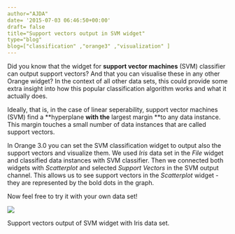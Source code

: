 ```yaml
---
author="AJDA"
date= '2015-07-03 06:46:50+00:00'
draft= false
title="Support vectors output in SVM widget"
type="blog"
blog=["classification" ,"orange3" ,"visualization" ]
---
```


Did you know that the widget for **support vector machines** (SVM) classifier can output support vectors? And that you can visualise these in any other Orange widget? In the context of all other data sets, this could provide some extra insight into how this popular classification algorithm works and what it actually does.

Ideally, that is, in the case of linear seperability, support vector machines (SVM) find a **hyperplane **with the** largest margin **to any data instance. This margin touches a small number of data instances that are called support vectors.

In Orange 3.0 you can set the SVM classification widget to output also the support vectors and visualize them. We used _Iris_ data set in the _File_ widget and classified data instances with SVM classifier. Then we connected both widgets with _Scatterplot_ and selected _Support Vectors_ in the SVM output channel. This allows us to see support vectors in the _Scatterplot_ widget - they are represented by the bold dots in the graph.

Now feel free to try it with your own data set!



![](/images/2015/07/svm-with-support-vectors.png)

Support vectors output of SVM widget with Iris data set.
